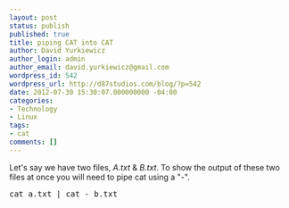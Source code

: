 ```yaml
---
layout: post
status: publish
published: true
title: piping CAT into CAT
author: David Yurkiewicz
author_login: admin
author_email: david.yurkiewicz@gmail.com
wordpress_id: 542
wordpress_url: http://d87studios.com/blog/?p=542
date: 2012-07-30 15:30:07.000000000 -04:00
categories:
- Technology
- Linux
tags:
- cat
comments: []
---
```

Let's say we have two files, <em>A.txt</em> &amp; <em>B.txt</em>. To show the output of these two files at once you will need to pipe cat using a "-".
<pre>cat a.txt | cat - b.txt</pre>
&nbsp;

